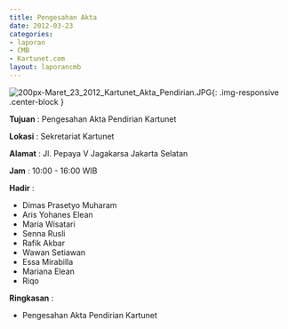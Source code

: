 ```yaml
---
title: Pengesahan Akta
date: 2012-03-23
categories:
- laporan
- CMB
- Kartunet.com
layout: laporancmb
---
```


![200px-Maret_23_2012_Kartunet_Akta_Pendirian.JPG](/uploads/200px-Maret_23_2012_Kartunet_Akta_Pendirian.JPG){: .img-responsive .center-block }

**Tujuan** : Pengesahan Akta 
Pendirian Kartunet

**Lokasi** :  Sekretariat Kartunet

**Alamat** : Jl. Pepaya V Jagakarsa Jakarta Selatan

**Jam** : 10:00 - 16:00 WIB

**Hadir** : 
* Dimas Prasetyo Muharam
* Aris Yohanes Elean
* Maria Wisatari
* Senna Rusli
* Rafik Akbar
* Wawan Setiawan
* Essa Mirabilla
* Mariana Elean
* Riqo

**Ringkasan** : 
* Pengesahan Akta Pendirian Kartunet
